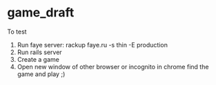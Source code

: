 game_draft
==========

To test 
1) Run faye server:
  rackup faye.ru -s thin -E production
2) Run rails server 
3) Create a game
4) Open new window of other browser or incognito in chrome find the game and play ;) 